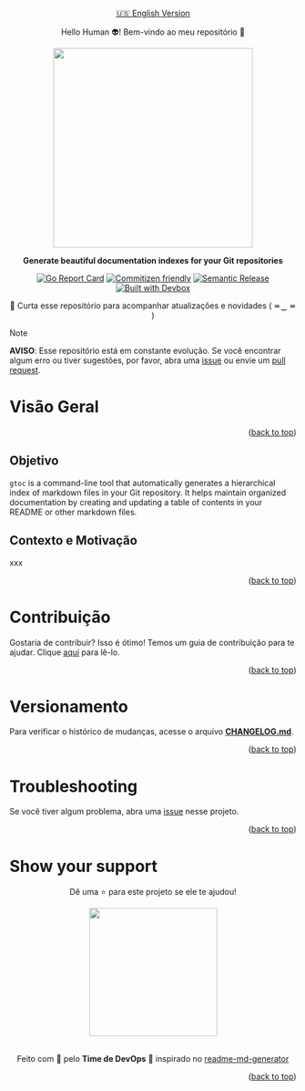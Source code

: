 <!-- BEGIN_DOCS -->
<div align="center">

[🇺🇸 English Version](README_en.md)

<a name="readme-top"></a>

Hello Human 👽! Bem-vindo ao meu repositório 👋

<img src="https://github.com/lpsm-dev/lpsm-dev/blob/63ad476e77006a2924e16622bd005f4784ab9fb4/.github/assets/dotfiles-new.png" width="350"/>

**Generate beautiful documentation indexes for your Git repositories**

[![Go Report Card](https://goreportcard.com/badge/github.com/lpsm-dev/gtoc)](https://goreportcard.com/report/github.com/lpsm-dev/gtoc)
[![Commitizen friendly](https://img.shields.io/badge/commitizen-friendly-brightgreen.svg)](https://www.conventionalcommits.org/en/v1.0.0/)
[![Semantic Release](https://img.shields.io/badge/%20%20%F0%9F%93%A6%F0%9F%9A%80-semantic--release-e10079.svg)](https://semantic-release.gitbook.io/semantic-release/usage/configuration)
[![Built with Devbox](https://jetpack.io/img/devbox/shield_galaxy.svg)](https://jetpack.io/devbox/docs/contributor-quickstart/)

📌 Curta esse repositório para acompanhar atualizações e novidades ( ≖‿ ≖ )

</div>

> [!NOTE]
>
> **AVISO**: Esse repositório está em constante evolução. Se você encontrar algum erro ou tiver sugestões, por favor, abra uma [issue](https://github.com/lpsm-dev/dotfiles/issues/new/choose) ou envie um [pull request](https://github.com/lpsm-dev/dotfiles/pulls).

<!-- START_TABLE_OF_CONTENTS -->
<!-- END_TABLE_OF_CONTENTS -->

# Visão Geral

<p align="right">(<a href="#readme-top">back to top</a>)</p>

## Objetivo

`gtoc` is a command-line tool that automatically generates a hierarchical index of markdown files in your Git repository. It helps maintain organized documentation by creating and updating a table of contents in your README or other markdown files.

## Contexto e Motivação

xxx

<p align="right">(<a href="#readme-top">back to top</a>)</p>

# Contribuição

Gostaria de contribuir? Isso é ótimo! Temos um guia de contribuição para te ajudar. Clique [aqui](CONTRIBUTING.md) para lê-lo.

<p align="right">(<a href="#readme-top">back to top</a>)</p>

# Versionamento

Para verificar o histórico de mudanças, acesse o arquivo [**CHANGELOG.md**](CHANGELOG.md).

<p align="right">(<a href="#readme-top">back to top</a>)</p>

# Troubleshooting

Se você tiver algum problema, abra uma [issue](https://github.com/lpsm-dev/dotfiles/issues/new/choose) nesse projeto.

<p align="right">(<a href="#readme-top">back to top</a>)</p>

# Show your support

<div align="center">

Dê uma ⭐️ para este projeto se ele te ajudou!

<img src="https://github.com/lpsm-dev/lpsm-dev/blob/0062b174ec9877e6dfc78817f314b4a0690f63ff/.github/assets/yoda.gif" width="225"/>

<br>
<br>

Feito com 💜 pelo **Time de DevOps** :wave: inspirado no [readme-md-generator](https://github.com/kefranabg/readme-md-generator)

</div>

<p align="right">(<a href="#readme-top">back to top</a>)</p>
<!-- END_DOCS -->
